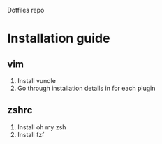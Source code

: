 Dotfiles repo
# Installation guide 
## vim
1. Install vundle
2. Go through installation details in for each plugin 

## zshrc
1. Install oh my zsh
2. Install fzf


